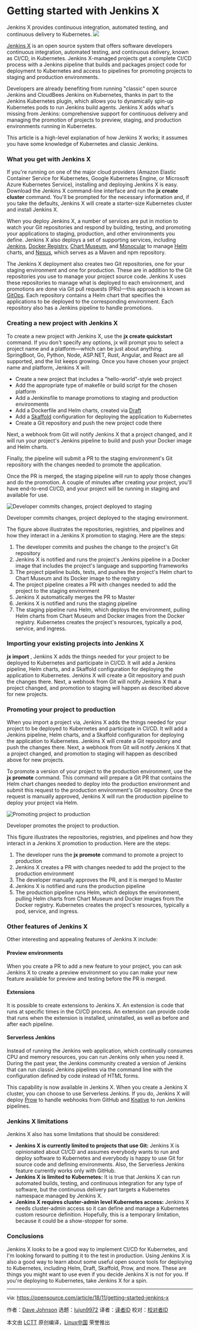 [^#]: collector: lujun9972
[^#]: translator: 
[^#]: reviewer: 
[^#]: publisher: 
[^#]: subject: Getting started with Jenkins X
[^#]: via: https://opensource.com/article/18/11/getting-started-jenkins-x
[^#]: author: [Dave Johnson](https://opensource.com/users/snoopdave)
[^#]: url: 

Getting started with Jenkins X
====== 
Jenkins X provides continuous integration, automated testing, and continuous delivery to Kubernetes.
![](https://opensource.com/sites/default/files/styles/image-full-size/public/lead-images/ship_wheel_gear_devops_kubernetes.png?itok=xm4a74Kv)

[Jenkins X][1] is an open source system that offers software developers continuous integration, automated testing, and continuous delivery, known as CI/CD, in Kubernetes. Jenkins X-managed projects get a complete CI/CD process with a Jenkins pipeline that builds and packages project code for deployment to Kubernetes and access to pipelines for promoting projects to staging and production environments.

Developers are already benefiting from running "classic" open source Jenkins and CloudBees Jenkins on Kubernetes, thanks in part to the Jenkins Kubernetes plugin, which allows you to dynamically spin-up Kubernetes pods to run Jenkins build agents. Jenkins X adds what's missing from Jenkins: comprehensive support for continuous delivery and managing the promotion of projects to preview, staging, and production environments running in Kubernetes.

This article is a high-level explanation of how Jenkins X works; it assumes you have some knowledge of Kubernetes and classic Jenkins.

### What you get with Jenkins X

If you're running on one of the major cloud providers (Amazon Elastic Container Service for Kubernetes, Google Kubernetes Engine, or Microsoft Azure Kubernetes Service), installing and deploying Jenkins X is easy. Download the Jenkins X command-line interface and run the **jx create cluster** command. You'll be prompted for the necessary information and, if you take the defaults, Jenkins X will create a starter-size Kubernetes cluster and install Jenkins X.

When you deploy Jenkins X, a number of services are put in motion to watch your Git repositories and respond by building, testing, and promoting your applications to staging, production, and other environments you define. Jenkins X also deploys a set of supporting services, including [Jenkins][2], [Docker Registry][3], [Chart Museum][4], and [Monocular][5] to manage [Helm][6] charts, and [Nexus][7], which serves as a Maven and npm repository.

The Jenkins X deployment also creates two Git repositories, one for your staging environment and one for production. These are in addition to the Git repositories you use to manage your project source code. Jenkins X uses these repositories to manage what is deployed to each environment, and promotions are done via Git pull requests (PRs)—this approach is known as [GitOps][8]. Each repository contains a Helm chart that specifies the applications to be deployed to the corresponding environment. Each repository also has a Jenkins pipeline to handle promotions.

### Creating a new project with Jenkins X

To create a new project with Jenkins X, use the **jx create quickstart** command. If you don't specify any options, jx will prompt you to select a project name and a platform—which can be just about anything. SpringBoot, Go, Python, Node, ASP.NET, Rust, Angular, and React are all supported, and the list keeps growing. Once you have chosen your project name and platform, Jenkins X will:

  * Create a new project that includes a "hello-world"-style web project
  * Add the appropriate type of makefile or build script for the chosen platform
  * Add a Jenkinsfile to manage promotions to staging and production environments
  * Add a Dockerfile and Helm charts, created via [Draft][9]
  * Add a [Skaffold][10] configuration for deploying the application to Kubernetes
  * Create a Git repository and push the new project code there



Next, a webhook from Git will notify Jenkins X that a project changed, and it will run your project's Jenkins pipeline to build and push your Docker image and Helm charts.

Finally, the pipeline will submit a PR to the staging environment's Git repository with the changes needed to promote the application.

Once the PR is merged, the staging pipeline will run to apply those changes and do the promotion. A couple of minutes after creating your project, you'll have end-to-end CI/CD, and your project will be running in staging and available for use.

![Developer commits changes, project deployed to staging][12]

Developer commits changes, project deployed to the staging environment.

The figure above illustrates the repositories, registries, and pipelines and how they interact in a Jenkins X promotion to staging. Here are the steps:

  1. The developer commits and pushes the change to the project's Git repository
  2. Jenkins X is notified and runs the project's Jenkins pipeline in a Docker image that includes the project's language and supporting frameworks
  3. The project pipeline builds, tests, and pushes the project's Helm chart to Chart Museum and its Docker image to the registry
  4. The project pipeline creates a PR with changes needed to add the project to the staging environment
  5. Jenkins X automatically merges the PR to Master
  6. Jenkins X is notified and runs the staging pipeline
  7. The staging pipeline runs Helm, which deploys the environment, pulling Helm charts from Chart Museum and Docker images from the Docker registry. Kubernetes creates the project's resources, typically a pod, service, and ingress.



### Importing your existing projects into Jenkins X

**jx import** , Jenkins X adds the things needed for your project to be deployed to Kubernetes and participate in CI/CD. It will add a Jenkins pipeline, Helm charts, and a Skaffold configuration for deploying the application to Kubernetes. Jenkins X will create a Git repository and push the changes there. Next, a webhook from Git will notify Jenkins X that a project changed, and promotion to staging will happen as described above for new projects.

### Promoting your project to production

When you import a project via, Jenkins X adds the things needed for your project to be deployed to Kubernetes and participate in CI/CD. It will add a Jenkins pipeline, Helm charts, and a Skaffold configuration for deploying the application to Kubernetes. Jenkins X will create a Git repository and push the changes there. Next, a webhook from Git will notify Jenkins X that a project changed, and promotion to staging will happen as described above for new projects.

To promote a version of your project to the production environment, use the **jx promote** command. This command will prepare a Git PR that contains the Helm chart changes needed to deploy into the production environment and submit this request to the production environment's Git repository. Once the request is manually approved, Jenkins X will run the production pipeline to deploy your project via Helm.

![Promoting project to production][14]

Developer promotes the project to production.

This figure illustrates the repositories, registries, and pipelines and how they interact in a Jenkins X promotion to production. Here are the steps:

  1. The developer runs the **jx promote** command to promote a project to production
  2. Jenkins X creates a PR with changes needed to add the project to the production environment
  3. The developer manually approves the PR, and it is merged to Master
  4. Jenkins X is notified and runs the production pipeline
  5. The production pipeline runs Helm, which deploys the environment, pulling Helm charts from Chart Museum and Docker images from the Docker registry. Kubernetes creates the project's resources, typically a pod, service, and ingress.



### Other features of Jenkins X

Other interesting and appealing features of Jenkins X include:

#### Preview environments

When you create a PR to add a new feature to your project, you can ask Jenkins X to create a preview environment so you can make your new feature available for preview and testing before the PR is merged.

#### Extensions

It is possible to create extensions to Jenkins X. An extension is code that runs at specific times in the CI/CD process. An extension can provide code that runs when the extension is installed, uninstalled, as well as before and after each pipeline.

#### Serverless Jenkins

Instead of running the Jenkins web application, which continually consumes CPU and memory resources, you can run Jenkins only when you need it. During the past year, the Jenkins community created a version of Jenkins that can run classic Jenkins pipelines via the command line with the configuration defined by code instead of HTML forms.

This capability is now available in Jenkins X. When you create a Jenkins X cluster, you can choose to use Serverless Jenkins. If you do, Jenkins X will deploy [Prow][15] to handle webhooks from GitHub and [Knative][16] to run Jenkins pipelines.

### Jenkins X limitations

Jenkins X also has some limitations that should be considered:

  * **Jenkins X is currently limited to projects that use Git:** Jenkins X is opinionated about CI/CD and assumes everybody wants to run and deploy software to Kubernetes and everybody is happy to use Git for source code and defining environments. Also, the Serverless Jenkins feature currently works only with GitHub.
  * **Jenkins X is limited to Kubernetes:** It is true that Jenkins X can run automated builds, testing, and continuous integration for any type of software, but the continuous delivery part targets a Kubernetes namespace managed by Jenkins X.
  * **Jenkins X requires cluster-admin level Kubernetes access:** Jenkins X needs cluster-admin access so it can define and manage a Kubernetes custom resource definition. Hopefully, this is a temporary limitation, because it could be a show-stopper for some.



### Conclusions

Jenkins X looks to be a good way to implement CI/CD for Kubernetes, and I'm looking forward to putting it to the test in production. Using Jenkins X is also a good way to learn about some useful open source tools for deploying to Kubernetes, including Helm, Draft, Skaffold, Prow, and more. These are things you might want to use even if you decide Jenkins X is not for you. If you're deploying to Kubernetes, take Jenkins X for a spin.

--------------------------------------------------------------------------------

via: https://opensource.com/article/18/11/getting-started-jenkins-x

作者：[Dave Johnson][a]
选题：[lujun9972][b]
译者：[译者ID](https://github.com/译者ID)
校对：[校对者ID](https://github.com/校对者ID)

本文由 [LCTT](https://github.com/LCTT/TranslateProject) 原创编译，[Linux中国](https://linux.cn/) 荣誉推出

[a]: https://opensource.com/users/snoopdave
[b]: https://github.com/lujun9972
[1]: https://jenkins-x.io/
[2]: https://jenkins.io/
[3]: https://docs.docker.com/registry/
[4]: https://github.com/helm/chartmuseum
[5]: https://github.com/helm/monocular
[6]: https://helm.sh
[7]: https://www.sonatype.com/nexus-repository-oss
[8]: https://www.weave.works/blog/gitops-operations-by-pull-request
[9]: https://draft.sh/
[10]: https://github.com/GoogleContainerTools/skaffold
[11]: /file/414941
[12]: https://opensource.com/sites/default/files/uploads/jenkinsx_fig1.png (Developer commits changes, project deployed to staging)
[13]: /file/414946
[14]: https://opensource.com/sites/default/files/uploads/jenkinsx_fig2.png (Promoting project to production)
[15]: https://github.com/kubernetes/test-infra/tree/master/prow
[16]: https://cloud.google.com/knative/
